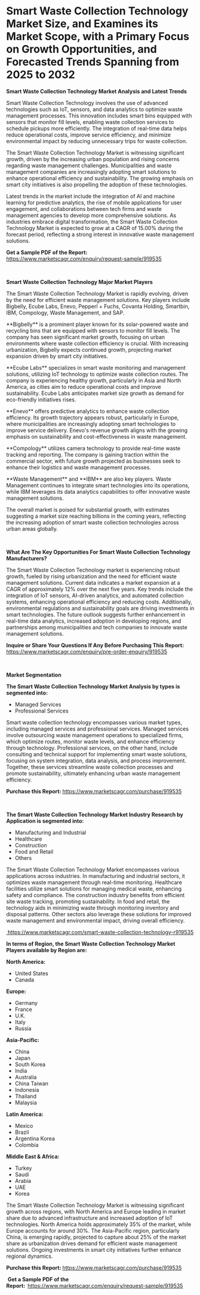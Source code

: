 <p><h1>Smart Waste Collection Technology Market Size, and Examines its Market Scope, with a Primary Focus on Growth Opportunities, and Forecasted Trends Spanning from 2025 to 2032</h1></p><p><strong>Smart Waste Collection Technology Market Analysis and Latest Trends</strong></p>
<p><p>Smart Waste Collection Technology involves the use of advanced technologies such as IoT, sensors, and data analytics to optimize waste management processes. This innovation includes smart bins equipped with sensors that monitor fill levels, enabling waste collection services to schedule pickups more efficiently. The integration of real-time data helps reduce operational costs, improve service efficiency, and minimize environmental impact by reducing unnecessary trips for waste collection.</p><p>The Smart Waste Collection Technology Market is witnessing significant growth, driven by the increasing urban population and rising concerns regarding waste management challenges. Municipalities and waste management companies are increasingly adopting smart solutions to enhance operational efficiency and sustainability. The growing emphasis on smart city initiatives is also propelling the adoption of these technologies.</p><p>Latest trends in the market include the integration of AI and machine learning for predictive analytics, the rise of mobile applications for user engagement, and collaborations between tech firms and waste management agencies to develop more comprehensive solutions. As industries embrace digital transformation, the Smart Waste Collection Technology Market is expected to grow at a CAGR of 15.00% during the forecast period, reflecting a strong interest in innovative waste management solutions.</p></p>
<p><strong>Get a Sample PDF of the Report:&nbsp;</strong> <a href="https://www.marketscagr.com/enquiry/request-sample/919535?utm_campaign=2337&utm_medium=2&utm_source=Github&utm_content=ia&utm_term=16042025&utm_id=smart-waste-collection-technology">https://www.marketscagr.com/enquiry/request-sample/919535</a></p>
<p>&nbsp;</p>
<p><strong>Smart Waste Collection Technology Major Market Players</strong></p>
<p><p>The Smart Waste Collection Technology Market is rapidly evolving, driven by the need for efficient waste management solutions. Key players include Bigbelly, Ecube Labs, Enevo, Pepperl + Fuchs, Covanta Holding, Smartbin, IBM, Compology, Waste Management, and SAP.</p><p>**Bigbelly** is a prominent player known for its solar-powered waste and recycling bins that are equipped with sensors to monitor fill levels. The company has seen significant market growth, focusing on urban environments where waste collection efficiency is crucial. With increasing urbanization, Bigbelly expects continued growth, projecting market expansion driven by smart city initiatives.</p><p>**Ecube Labs** specializes in smart waste monitoring and management solutions, utilizing IoT technology to optimize waste collection routes. The company is experiencing healthy growth, particularly in Asia and North America, as cities aim to reduce operational costs and improve sustainability. Ecube Labs anticipates market size growth as demand for eco-friendly initiatives rises.</p><p>**Enevo** offers predictive analytics to enhance waste collection efficiency. Its growth trajectory appears robust, particularly in Europe, where municipalities are increasingly adopting smart technologies to improve service delivery. Enevo's revenue growth aligns with the growing emphasis on sustainability and cost-effectiveness in waste management.</p><p>**Compology** utilizes camera technology to provide real-time waste tracking and reporting. The company is gaining traction within the commercial sector, with future growth projected as businesses seek to enhance their logistics and waste management processes.</p><p>**Waste Management** and **IBM** are also key players. Waste Management continues to integrate smart technologies into its operations, while IBM leverages its data analytics capabilities to offer innovative waste management solutions.</p><p>The overall market is poised for substantial growth, with estimates suggesting a market size reaching billions in the coming years, reflecting the increasing adoption of smart waste collection technologies across urban areas globally.</p></p>
<p>&nbsp;</p>
<p><strong>What Are The Key Opportunities For Smart Waste Collection Technology Manufacturers?</strong></p>
<p><p>The Smart Waste Collection Technology market is experiencing robust growth, fueled by rising urbanization and the need for efficient waste management solutions. Current data indicates a market expansion at a CAGR of approximately 12% over the next five years. Key trends include the integration of IoT sensors, AI-driven analytics, and automated collection systems, enhancing operational efficiency and reducing costs. Additionally, environmental regulations and sustainability goals are driving investments in smart technologies. The future outlook suggests further enhancement in real-time data analytics, increased adoption in developing regions, and partnerships among municipalities and tech companies to innovate waste management solutions.</p></p>
<p><strong>Inquire or Share Your Questions If Any Before Purchasing This Report:</strong> <a href="https://www.marketscagr.com/enquiry/pre-order-enquiry/919535?utm_campaign=2337&utm_medium=2&utm_source=Github&utm_content=ia&utm_term=16042025&utm_id=smart-waste-collection-technology">https://www.marketscagr.com/enquiry/pre-order-enquiry/919535</a></p>
<p>&nbsp;</p>
<p><strong>Market Segmentation</strong></p>
<p><strong>The Smart Waste Collection Technology Market Analysis by types is segmented into:</strong></p>
<p><ul><li>Managed Services</li><li>Professional Services</li></ul></p>
<p><p>Smart waste collection technology encompasses various market types, including managed services and professional services. Managed services involve outsourcing waste management operations to specialized firms, which optimize routes, monitor waste levels, and enhance efficiency through technology. Professional services, on the other hand, include consulting and technical support for implementing smart waste solutions, focusing on system integration, data analysis, and process improvement. Together, these services streamline waste collection processes and promote sustainability, ultimately enhancing urban waste management efficiency.</p></p>
<p><strong>Purchase this Report:&nbsp;</strong><a href="https://www.marketscagr.com/purchase/919535?utm_campaign=2337&utm_medium=2&utm_source=Github&utm_content=ia&utm_term=16042025&utm_id=smart-waste-collection-technology">https://www.marketscagr.com/purchase/919535</a></p>
<p>&nbsp;</p>
<p><strong>The Smart Waste Collection Technology Market Industry Research by Application is segmented into:</strong></p>
<p><ul><li>Manufacturing and Industrial</li><li>Healthcare</li><li>Construction</li><li>Food and Retail</li><li>Others</li></ul></p>
<p><p>The Smart Waste Collection Technology Market encompasses various applications across industries. In manufacturing and industrial sectors, it optimizes waste management through real-time monitoring. Healthcare facilities utilize smart solutions for managing medical waste, enhancing safety and compliance. The construction industry benefits from efficient site waste tracking, promoting sustainability. In food and retail, the technology aids in minimizing waste through monitoring inventory and disposal patterns. Other sectors also leverage these solutions for improved waste management and environmental impact, driving overall efficiency.</p></p>
<p><a href="https://www.marketscagr.com/smart-waste-collection-technology-r919535?utm_campaign=2337&utm_medium=2&utm_source=Github&utm_content=ia&utm_term=16042025&utm_id=smart-waste-collection-technology">&nbsp;https://www.marketscagr.com/smart-waste-collection-technology-r919535</a></p>
<p><strong>In terms of Region, the Smart Waste Collection Technology Market Players available by Region are:</strong></p>
<p>
    <p> <strong> North America: </strong>
        <ul>
            <li>United States</li>
            <li>Canada</li>
        </ul>
        </p> 
    <p> <strong> Europe: </strong>
        <ul>
            <li>Germany</li>
            <li>France</li>
            <li>U.K.</li>
            <li>Italy</li>
            <li>Russia</li>
        </ul>
        </p> 
    <p> <strong> Asia-Pacific: </strong>
        <ul>
            <li>China</li>
            <li>Japan</li>
            <li>South Korea</li>
            <li>India</li>
            <li>Australia</li>
            <li>China Taiwan</li>
            <li>Indonesia</li>
            <li>Thailand</li>
            <li>Malaysia</li>
        </ul>
        </p> 
    <p> <strong> Latin America: </strong>
        <ul>
            <li>Mexico</li>
            <li>Brazil</li>
            <li>Argentina Korea</li>
            <li>Colombia</li>
        </ul>
        </p> 
    <p> <strong> Middle East & Africa: </strong>
        <ul>
            <li>Turkey</li>
            <li>Saudi</li>
            <li>Arabia</li>
            <li>UAE</li>
            <li>Korea</li>
        </ul>
    </p>
    </p>
<p><p>The Smart Waste Collection Technology Market is witnessing significant growth across regions, with North America and Europe leading in market share due to advanced infrastructure and increased adoption of IoT technologies. North America holds approximately 35% of the market, while Europe accounts for around 30%. The Asia-Pacific region, particularly China, is emerging rapidly, projected to capture about 25% of the market share as urbanization drives demand for efficient waste management solutions. Ongoing investments in smart city initiatives further enhance regional dynamics.</p></p>
<p><strong>Purchase this Report: </strong><a href="https://www.marketscagr.com/purchase/919535?utm_campaign=2337&utm_medium=2&utm_source=Github&utm_content=ia&utm_term=16042025&utm_id=smart-waste-collection-technology">https://www.marketscagr.com/purchase/919535</a></p>
<p>&nbsp;<strong>Get a Sample PDF of the Report:&nbsp;&nbsp;</strong><a href="https://www.marketscagr.com/enquiry/request-sample/919535?utm_campaign=2337&utm_medium=2&utm_source=Github&utm_content=ia&utm_term=16042025&utm_id=smart-waste-collection-technology">https://www.marketscagr.com/enquiry/request-sample/919535</a></p>
<p><strong></strong></p>
<p><p></p><p></p><p></p></p>